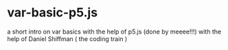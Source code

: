 # var-basic-p5.js
a short intro on var basics with the help of p5.js (done by meeee!!!)
with the help of Daniel Shiffman ( the coding train )
